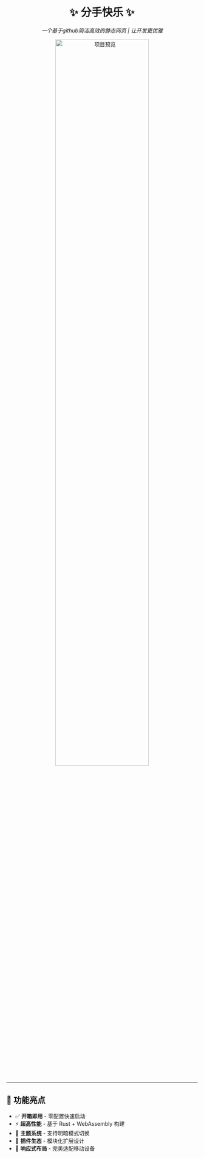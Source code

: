 
<h1 align="center">✨ 分手快乐 ✨</h1>
<p align="center">
  
</p>

<p align="center">
  <em>一个基于github简洁高效的静态网页 | 让开发更优雅</em>
</p>

<div align="center">
  <img src="https://rjdsq.github.io" width="70%" alt="项目预览">
</div>

---

## 🚀 功能亮点
- ✅ **开箱即用** - 零配置快速启动
- ⚡ **超高性能** - 基于 Rust + WebAssembly 构建
- 🌈 **主题系统** - 支持明暗模式切换
- 🔌 **插件生态** - 模块化扩展设计
- 📱 **响应式布局** - 完美适配移动设备

